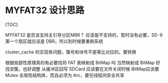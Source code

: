 # MYFAT32 设计思路

[TOC]

MYFAT32 是否该支持主引导分区MBR？
应该是不支持的，暂时没有必要，SD 卡第一个扇区就应该是 DBR，所以到时候要重刷系统

cluster_cache 的实现有问题，簇号和块号不是等比对应的。要转换

根据局部性原理真的有必要找将 FAT 表映射成 BitMap 吗
当然映射成 BitMap 好找空簇，也好调整
从缓冲区回写 SDCard 应该要在文件关闭时候
BitMap应该要 Mutex 全局性结构体，而且必须为 Arc，要在线程间安全共享
